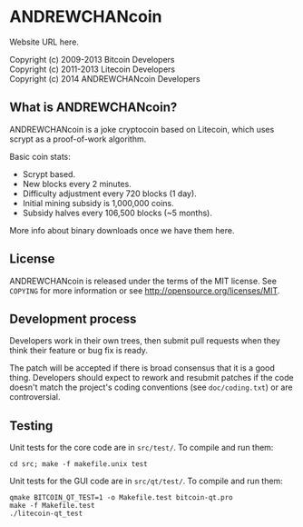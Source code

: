 ANDREWCHANcoin
================================

Website URL here.

Copyright (c) 2009-2013 Bitcoin Developers  
Copyright (c) 2011-2013 Litecoin Developers  
Copyright (c) 2014 ANDREWCHANcoin Developers  

What is ANDREWCHANcoin?
----------------

ANDREWCHANcoin is a joke cryptocoin based on Litecoin, which uses scrypt as a
proof-of-work algorithm.

Basic coin stats:
 * Scrypt based.
 * New blocks every 2 minutes.
 * Difficulty adjustment every 720 blocks (1 day).
 * Initial mining subsidy is 1,000,000 coins.
 * Subsidy halves every 106,500 blocks (~5 months).

More info about binary downloads once we have them here.

License
-------

ANDREWCHANcoin is released under the terms of the MIT license. See `COPYING`
for more information or see http://opensource.org/licenses/MIT.

Development process
-------------------

Developers work in their own trees, then submit pull requests when they think
their feature or bug fix is ready.

The patch will be accepted if there is broad consensus that it is a good thing.
Developers should expect to rework and resubmit patches if the code doesn't
match the project's coding conventions (see `doc/coding.txt`) or are
controversial.

Testing
-------

Unit tests for the core code are in `src/test/`. To compile and run them:

    cd src; make -f makefile.unix test

Unit tests for the GUI code are in `src/qt/test/`. To compile and run them:

    qmake BITCOIN_QT_TEST=1 -o Makefile.test bitcoin-qt.pro
    make -f Makefile.test
    ./litecoin-qt_test


